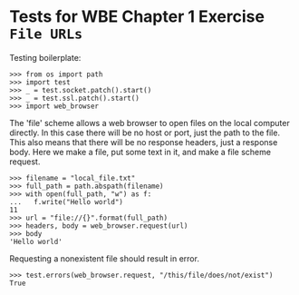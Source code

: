 Tests for WBE Chapter 1 Exercise `File URLs`
============================================

Testing boilerplate:

    >>> from os import path
    >>> import test
    >>> _ = test.socket.patch().start()
    >>> _ = test.ssl.patch().start()
    >>> import web_browser

The 'file' scheme allows a web browser to open files on the local computer 
  directly.
In this case there will be no host or port, just the path to the file.
This also means that there will be no response headers, just a response body.
Here we make a file, put some text in it, and make a file scheme request.

    >>> filename = "local_file.txt"
    >>> full_path = path.abspath(filename)
    >>> with open(full_path, "w") as f:
    ...   f.write("Hello world")
    11
    >>> url = "file://{}".format(full_path)
    >>> headers, body = web_browser.request(url)
    >>> body
    'Hello world'
    
Requesting a nonexistent file should result in error.

    >>> test.errors(web_browser.request, "/this/file/does/not/exist")
    True
